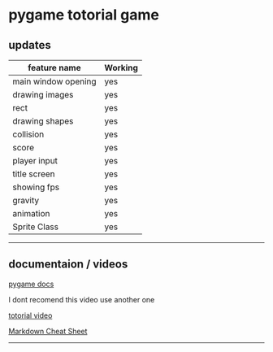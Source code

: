 # pygame totorial game

## updates

| feature name|     Working |
| ----------- | ----------- |
| main window opening | yes |
| drawing images      | yes |
| rect                | yes |
| drawing shapes      | yes |
| collision           | yes |
| score               | yes |
| player input        | yes | 
| title screen        | yes |
| showing fps         | yes |
| gravity             | yes |
| animation           | yes |
| Sprite Class        | yes |

___

## documentaion / videos

[pygame docs](https://www.pygame.org/docs/)

I dont recomend this video use another one

[totorial video](https://www.youtube.com/watch?v=AY9MnQ4x3zk)

[Markdown Cheat Sheet](https://www.markdownguide.org/cheat-sheet/)
___

